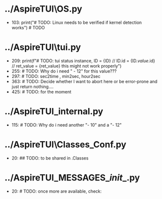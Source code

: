 
# ../AspireTUI\OS.py
- 103: print("# TODO: Linux needs to be verified if kernel detection works") # TODO

# ../AspireTUI\tui.py
- 209: print(f"# TODO: tui status instance, ID = {ID} // ID.id = {ID._value_.id} // ret_value = {ret_value} this might not work properly")
- 255: # TODO: Why do i need " - 12" for this value???
- 297: # TODO: sec2time , min2sec, hour2sec
- 363: # TODO: Decide whether I want to abort here or be error-prone and just return nothing....
- 425: # TODO: for the moment

# ../AspireTUI\_internal.py
- 115: # TODO: Why do i need another "- 10" and a "- 12"

# ../AspireTUI\Classes\_Conf.py
- 20: ## TODO: to be shared in .Classes

# ../AspireTUI\_MESSAGES\__init__.py
- 20: # TODO: once more are available, check:
